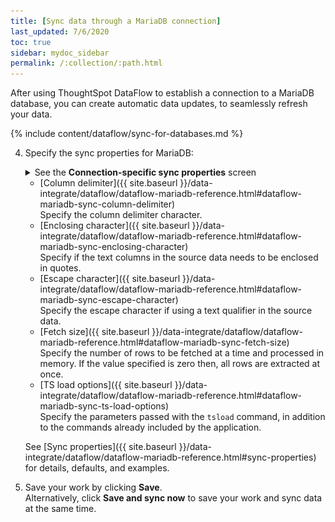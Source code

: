 ```yaml
---
title: [Sync data through a MariaDB connection]
last_updated: 7/6/2020
toc: true
sidebar: mydoc_sidebar
permalink: /:collection/:path.html
---
```

After using ThoughtSpot DataFlow to establish a connection to a MariaDB database, you can create automatic data updates, to seamlessly refresh your data.

{% include content/dataflow/sync-for-databases.md %}

4. Specify the sync properties for MariaDB:

   <details>
     <summary>See the <strong>Connection-specific sync properties</strong> screen</summary>
     <p><img src="../../images/dataflow-set-sync-properties-draft.png" alt="Enter sync details" /></p>
   </details>

   <!--![Enter connection details]({{ site.baseurl }}/images/dataflow-mariadb-sync.png "Enter connection details")-->

   * [Column delimiter]({{ site.baseurl }}/data-integrate/dataflow/dataflow-mariadb-reference.html#dataflow-mariadb-sync-column-delimiter)<br/>Specify the column delimiter character.
   * [Enclosing character]({{ site.baseurl }}/data-integrate/dataflow/dataflow-mariadb-reference.html#dataflow-mariadb-sync-enclosing-character)<br/>Specify if the text columns in the source data needs to be enclosed in quotes.
   * [Escape character]({{ site.baseurl }}/data-integrate/dataflow/dataflow-mariadb-reference.html#dataflow-mariadb-sync-escape-character)<br/>Specify the escape character if using a text qualifier in the source data.
   * [Fetch size]({{ site.baseurl }}/data-integrate/dataflow/dataflow-mariadb-reference.html#dataflow-mariadb-sync-fetch-size)<br/>Specify the number of rows to be fetched at a time and processed in memory. If the value specified is zero then, all rows are extracted at once.
   * [TS load options]({{ site.baseurl }}/data-integrate/dataflow/dataflow-mariadb-reference.html#dataflow-mariadb-sync-ts-load-options)<br/>Specify the parameters passed with the <code>tsload</code> command, in addition to the commands already included by the application.

   See [Sync properties]({{ site.baseurl }}/data-integrate/dataflow/dataflow-mariadb-reference.html#sync-properties) for details, defaults, and examples.

5. Save your work by clicking **Save**.<br/>Alternatively, click **Save and sync now** to save your work and sync data at the same time.
